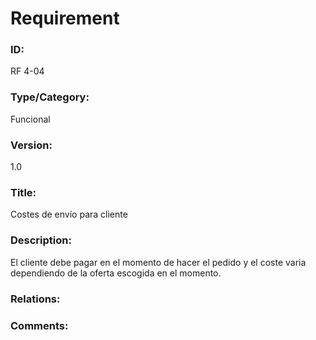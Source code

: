 # Requirement

### ID:

RF 4-04

### Type/Category:

Funcional

### Version:

1.0

### Title:

Costes de envío para cliente

### Description:

El cliente debe pagar en el momento de hacer el pedido y el coste varia dependiendo de la oferta escogida en el momento.

### Relations:


### Comments:
